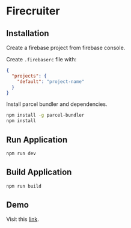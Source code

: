 # Firecruiter

## Installation

Create a firebase project from firebase console.

Create ```.firebaserc``` file with:
```json
{
  "projects": {
    "default": "project-name"
  }
}
```

Install parcel bundler and dependencies.

```bash
npm install -g parcel-bundler
npm install
```

## Run Application

```bash
npm run dev
```

## Build Application
```bash
npm run build
```

## Demo
Visit this [link](https://firecruiter.firebaseapp.com).